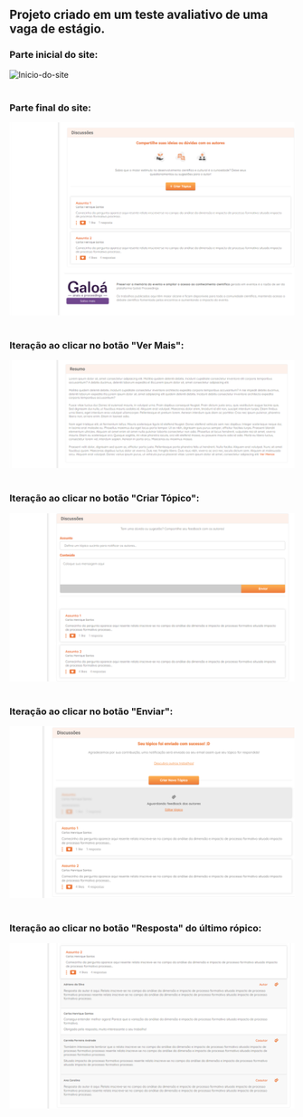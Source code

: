 ## Projeto criado em um teste avaliativo de uma vaga de estágio.

### Parte inicial do site:

![Inicio-do-site](https://user-images.githubusercontent.com/95860854/172993090-e4fce635-8811-490a-aefa-4a42bacb5a94.png) <br/><br/>

### Parte final do site:

<img src="./Prints/Parte-inferior.png" alt="Parte inferior do projeto"> <br/><br/>

### Iteração ao clicar no botão "Ver Mais":

<img src="./Prints/interacao-1.png" alt="Mostra conteudo que estava em oculto na aba 'Resumo'"> <br/><br/>

### Iteração ao clicar no botão "Criar Tópico":

<img src="./Prints/interacao-2.png" alt="Abre um espaço com um formulário apra a pessoa enviar um novo tópico."> <br/><br/>

### Iteração ao clicar no botão "Enviar":

<img src="./Prints/interacao-3.png" alt="Abre um espaço com um feedback que o formulário foi enviado e está em análise"> <br/><br/>

### Iteração ao clicar no botão "Resposta" do último rópico:

<img src="./Prints/interacao-4.png" alt="Abre um espaço com 4 respostas para o último tópico do site."> <br/><br/>
